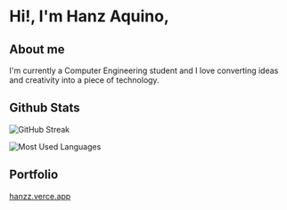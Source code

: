 # Hi!, I'm Hanz Aquino,


## About me

I'm currently a Computer Engineering student and I love converting ideas and creativity into a piece of technology.


## Github Stats

![GitHub Streak](https://streak-stats.demolab.com?user=hanzzakino&theme=github-dark-blue&hide_border=true&mode=weekly) 

![Most Used Languages](https://github-readme-stats.vercel.app/api/top-langs?username=hanzzakino&show_icons=true&locale=en&layout=compact&theme=github_dark&count_private=true&hide_border=true&hide=html,css,scss)


## Portfolio
<a href="https://hanzz.vercel.app" target="_blank">hanzz.verce.app</a>
